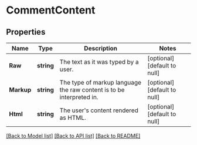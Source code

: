 # CommentContent

## Properties
Name | Type | Description | Notes
------------ | ------------- | ------------- | -------------
**Raw** | **string** | The text as it was typed by a user. | [optional] [default to null]
**Markup** | **string** | The type of markup language the raw content is to be interpreted in. | [optional] [default to null]
**Html** | **string** | The user&#x27;s content rendered as HTML. | [optional] [default to null]

[[Back to Model list]](../README.md#documentation-for-models) [[Back to API list]](../README.md#documentation-for-api-endpoints) [[Back to README]](../README.md)

